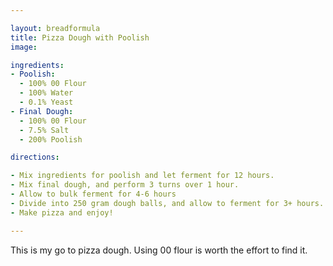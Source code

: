 ```yaml
---

layout: breadformula
title: Pizza Dough with Poolish
image: 

ingredients:
- Poolish:
  - 100% 00 Flour
  - 100% Water
  - 0.1% Yeast
- Final Dough:
  - 100% 00 Flour 
  - 7.5% Salt
  - 200% Poolish

directions:

- Mix ingredients for poolish and let ferment for 12 hours.
- Mix final dough, and perform 3 turns over 1 hour. 
- Allow to bulk ferment for 4-6 hours
- Divide into 250 gram dough balls, and allow to ferment for 3+ hours.
- Make pizza and enjoy!

---
```

This is my go to pizza dough. Using 00 flour is worth the effort to find it.